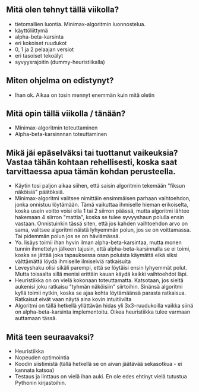 ## Mitä olen tehnyt tällä viikolla?
* tietomallien luontia. Minimax-algoritmin luonnostelua.
* käyttöliittymä
* alpha-beta-karsinta
* eri kokoiset ruudukot
* 0, 1 ja 2 pelaajan versiot
* eri tasoiset tekoälyt
* syvyysrajoitin (dummy-heuristiikalla)

## Miten ohjelma on edistynyt?
* Ihan ok. Aikaa on tosin mennyt enemmän kuin mitä oletin

## Mitä opin tällä viikolla / tänään?
* Minimax-algoritmin toteuttaminen
* Alpha-beta-karsinnnan toteuttaminen

## Mikä jäi epäselväksi tai tuottanut vaikeuksia? Vastaa tähän kohtaan rehellisesti, koska saat tarvittaessa apua tämän kohdan perusteella.
* Käytin tosi paljon aikaa siihen, että saisin algoritmin tekemään "fiksun näköisiä" päätöksiä.
 * Minimax-algoritmi valitsee nimittäin ensimmäisen parhaan vaihtoehdon, jonka onnistuu löytämään. Tämä vaikuttaa ihmiselle hieman erikoiselta, koska usein voitto voisi olla 1 tai 2 siirron päässä, mutta algoritmi lähtee hakemaan 4 siirron "mattia", koska  se tulee syvyyshaun polulla ensin vastaan. Onnistuinkin tässä siten, että jos kahden vaihtoehdon arvo on sama, valitsee algoritmi näistä lyhyemmän polun, jos se on voittamassa. Tai pidemmän polun jos se on häviämässä.   
 * Yo. lisäys toimii ihan hyvin ilman alpha-beta-karsintaa, mutta monen tunnin ihmettelyn jälkeen tajusin, että alpha-beta-karsinnalla se ei toimi, koska se jättää joka tapauksessa osan poluista käymättä eikä siksi välttämättä löydä ihmiselle ilmiselviä ratkaisuita
 * Leveyshaku olisi sikäli parempi, että se löytäisi ensin lyhyemmät polut. Mutta toisaalta sillä menisi erittäin kauan käydä kaikki vaihtoehdot läpi. 
 * Heuristiikka on on vielä kokonaan toteuttamatta. Katsotaan, jos sieltä aukenisi joku ratkaisu "tyhmän näköisiin" siirtoihin. Sinänsä algoritmi kyllä toimii nytkin, koska se ajaa kohta löytämäänsä parasta ratkaisua. Ratkaisut eivät vaan näytä aina kovin intuitiivilta
* Algoritmi on tällä hetkellä yllättävän hidas yli 3x3-ruudukoilla vaikka siinä on alpha-beta-karsinta implementoitu. Oikea heuristiikka tulee varmaan auttamaan tässä.

## Mitä teen seuraavaksi?
* Heuristiikka
* Nopeuden optimointia
* Koodin siistimistä (tällä hetkellä se on aivan jäätävää sekasotkua - ei kannata katsoa)
* Testaus ja linttaus on vielä ihan auki. En ole edes ehtinyt vielä tutustua Pythonin kirjastoihin.
